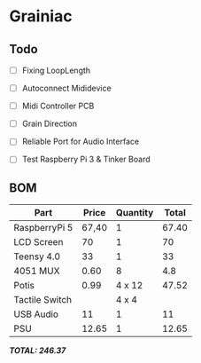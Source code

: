 # Grainiac

## Todo
- [ ] Fixing LoopLength
- [ ] Autoconnect Mididevice
- [ ] Midi Controller PCB
- [ ] Grain Direction
- [ ] Reliable Port for Audio Interface
- [ ] Test Raspberry Pi 3 & Tinker Board


## BOM
| Part          | Price | Quantity | Total |
| ------------- | ----- | -------- | ----  |
| RaspberryPi 5 | 67,40 | 1        | 67.40 |
| LCD Screen    | 70    | 1        | 70    |
| Teensy 4.0    | 33    | 1        | 33    |
| 4051 MUX      | 0.60  | 8        | 4.8   |
| Potis         | 0.99  | 4 x 12   | 47.52 |
| Tactile Switch|       | 4 x 4    |       |
| USB Audio     | 11    | 1        | 11    |
| PSU           | 12.65 | 1        | 12.65 | 

***TOTAL: 246.37***


